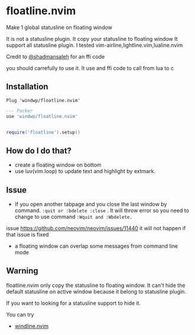 # floatline.nvim
Make 1 global statusline on floating window

It is not a statusline plugin. It copy your statusline to floating window
It support all statusline plugin.
I tested vim-airline,lightline.vim,lualine.nvim

Credit to [@shadmansaleh](https://github.com/shadmansaleh/) for an ffi code

you should carrefully to use it. It use and ffi code to call from lua to c

## Installation

``` vim
Plug 'windwp/floatline.nvim'
```

```lua
--- Packer
use 'windwp/floatline.nvim'


require('floatline').setup()
```


## How do I do that?

* create a floating window on bottom
* use luv(vim.loop) to update text and highlight by extmark.

## Issue
- If you open another tabpage and you close the last window by command.
`:quit or :bdelete :close` . It will throw error so you need to change to use
command `:Wquit and :Wbdelete.`

issue https://github.com/neovim/neovim/issues/11440 it will not happen if that issue is fixed

- a floating window can overlap some messages from command line mode

## Warning
floatline.nvim only copy the statusline to floating window.
It can't hide the default statusline on active window because it belong to
statusline plugin.


If you want to looking for a statusline support to hide it.

You can try
* [windline.nvim](https://github.com/windwp/windline.nvim)
